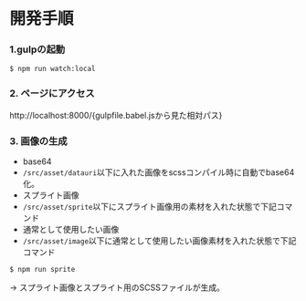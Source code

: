 # 開発手順
### 1.gulpの起動
```
$ npm run watch:local
```
### 2. ページにアクセス
http://localhost:8000/{gulpfile.babel.jsから見た相対パス}

### 3. 画像の生成
* base64
 * `/src/asset/datauri`以下に入れた画像をscssコンパイル時に自動でbase64化。
* スプライト画像
 * `/src/asset/sprite`以下にスプライト画像用の素材を入れた状態で下記コマンド
* 通常として使用したい画像
 * `/src/asset/image`以下に通常として使用したい画像素材を入れた状態で下記コマンド
 ```
 $ npm run sprite
 ```
 -> スプライト画像とスプライト用のSCSSファイルが生成。
 